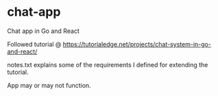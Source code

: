 # chat-app
Chat app in Go and React

Followed tutorial @ https://tutorialedge.net/projects/chat-system-in-go-and-react/

notes.txt explains some of the requirements I defined for extending the tutorial.

App may or may not function.
